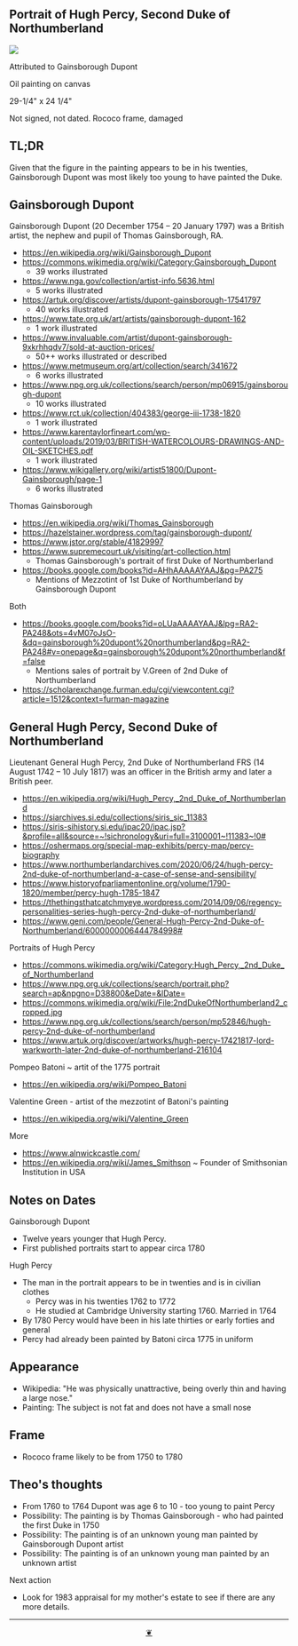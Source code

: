 ## Portrait of Hugh Percy, Second Duke of Northumberland

![]( https://evereverland.github.io/places/theo-armour/hugh-percy/portrait-hugh-percy.jpg )

Attributed to Gainsborough Dupont

Oil painting on canvas

29-1/4" x 24 1/4"

Not signed, not dated. Rococo frame, damaged

## TL;DR


Given that the figure in the painting appears to be in his twenties, Gainsborough Dupont was most likely too young to have painted the Duke.

## Gainsborough Dupont

Gainsborough Dupont (20 December 1754 – 20 January 1797) was a British artist, the nephew and pupil of Thomas Gainsborough, RA.

* https://en.wikipedia.org/wiki/Gainsborough_Dupont
* https://commons.wikimedia.org/wiki/Category:Gainsborough_Dupont
	* 39 works illustrated
* https://www.nga.gov/collection/artist-info.5636.html
	* 5 works illustrated
* https://artuk.org/discover/artists/dupont-gainsborough-17541797
	* 40 works illustrated
* https://www.tate.org.uk/art/artists/gainsborough-dupont-162
	* 1 work illustrated
* https://www.invaluable.com/artist/dupont-gainsborough-9xkrhhqdv7/sold-at-auction-prices/
	* 50++ works illustrated or described
* https://www.metmuseum.org/art/collection/search/341672
	* 6 works illustrated
* https://www.npg.org.uk/collections/search/person/mp06915/gainsborough-dupont
	* 10 works illustrated
* https://www.rct.uk/collection/404383/george-iii-1738-1820
	* 1 work illustrated
* https://www.karentaylorfineart.com/wp-content/uploads/2019/03/BRITISH-WATERCOLOURS-DRAWINGS-AND-OIL-SKETCHES.pdf
	* 1 work illustrated
* https://www.wikigallery.org/wiki/artist51800/Dupont-Gainsborough/page-1
	* 6 works illustrated


Thomas Gainsborough

* https://en.wikipedia.org/wiki/Thomas_Gainsborough
* https://hazelstainer.wordpress.com/tag/gainsborough-dupont/
* https://www.jstor.org/stable/41829997
* https://www.supremecourt.uk/visiting/art-collection.html
	* Thomas Gainsborough's portrait of first Duke of Northumberland
* https://books.google.com/books?id=AHhAAAAAYAAJ&pg=PA275
	* Mentions of Mezzotint of 1st Duke of Northumberland by Gainsborough Dupont

Both

* https://books.google.com/books?id=oLUaAAAAYAAJ&lpg=RA2-PA248&ots=4vM07oJsO-&dq=gainsborough%20dupont%20northumberland&pg=RA2-PA248#v=onepage&q=gainsborough%20dupont%20northumberland&f=false
	* Mentions sales of portrait by V.Green of 2nd Duke of Northumberland
* https://scholarexchange.furman.edu/cgi/viewcontent.cgi?article=1512&context=furman-magazine


## General Hugh Percy, Second Duke of Northumberland

Lieutenant General Hugh Percy, 2nd Duke of Northumberland FRS (14 August 1742 – 10 July 1817) was an officer in the British army and later a British peer.

* https://en.wikipedia.org/wiki/Hugh_Percy,_2nd_Duke_of_Northumberland
* https://siarchives.si.edu/collections/siris_sic_11383
* https://siris-sihistory.si.edu/ipac20/ipac.jsp?&profile=all&source=~!sichronology&uri=full=3100001~!11383~!0#
* https://oshermaps.org/special-map-exhibits/percy-map/percy-biography
* https://www.northumberlandarchives.com/2020/06/24/hugh-percy-2nd-duke-of-northumberland-a-case-of-sense-and-sensibility/
* https://www.historyofparliamentonline.org/volume/1790-1820/member/percy-hugh-1785-1847
* https://thethingsthatcatchmyeye.wordpress.com/2014/09/06/regency-personalities-series-hugh-percy-2nd-duke-of-northumberland/
* https://www.geni.com/people/General-Hugh-Percy-2nd-Duke-of-Northumberland/6000000006444784998#

Portraits of Hugh Percy

* https://commons.wikimedia.org/wiki/Category:Hugh_Percy,_2nd_Duke_of_Northumberland
* https://www.npg.org.uk/collections/search/portrait.php?search=ap&npgno=D38800&eDate=&lDate=
* https://commons.wikimedia.org/wiki/File:2ndDukeOfNorthumberland2_cropped.jpg
* https://www.npg.org.uk/collections/search/person/mp52846/hugh-percy-2nd-duke-of-northumberland
* https://www.artuk.org/discover/artworks/hugh-percy-17421817-lord-warkworth-later-2nd-duke-of-northumberland-216104


Pompeo Batoni ~ artit of the 1775 portrait

* https://en.wikipedia.org/wiki/Pompeo_Batoni

Valentine Green - artist of the mezzotint of Batoni's painting

* https://en.wikipedia.org/wiki/Valentine_Green


More

* https://www.alnwickcastle.com/
* https://en.wikipedia.org/wiki/James_Smithson ~ Founder of Smithsonian Institution in USA


## Notes on Dates

Gainsborough Dupont

* Twelve years younger that Hugh Percy.
* First published portraits start to appear circa 1780

Hugh Percy

* The man in the portrait appears to be in twenties and is in civilian clothes
	* Percy was in his twenties 1762 to 1772
	* He studied at Cambridge University starting 1760. Married in 1764
* By 1780 Percy would have been in his late thirties or early forties and  general
* Percy had already been painted by Batoni circa 1775 in uniform

## Appearance

* Wikipedia: "He was physically unattractive, being overly thin and having a large nose."
* Painting: The subject is not fat and does not have a small nose

## Frame

* Rococo frame likely to be from 1750 to 1780

## Theo's thoughts

* From 1760 to 1764 Dupont was age 6 to 10 - too young to paint Percy
* Possibility: The painting is by Thomas Gainsborough - who had painted the first Duke in 1750
* Possibility: The painting is of an unknown young man painted by Gainsborough Dupont artist
* Possibility: The painting is of an unknown young man painted by an unknown artist

Next action

* Look for 1983 appraisal for my mother's estate to see if there are any more details.


***

<center title="You have reached the end of the line" ><a title="Return to top" href="javascript:window.scrollTo(0,0);" class=aDingbat > ❦ </a></center>

